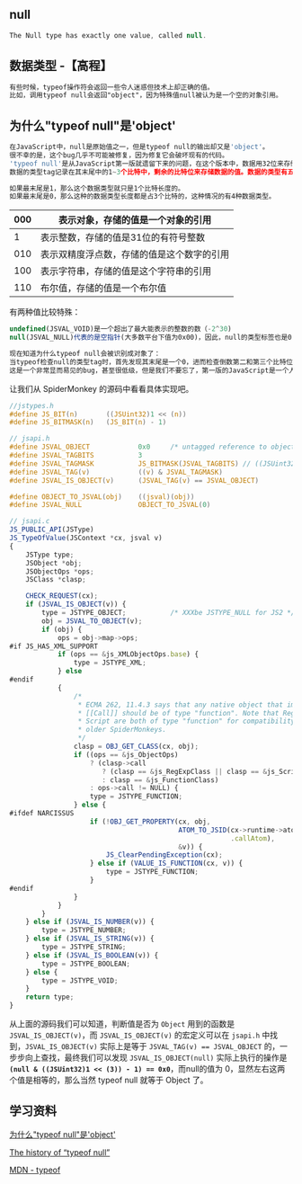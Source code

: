 ## null
```javascript
The Null type has exactly one value, called null.
```

## 数据类型 -【高程】
```html
有些时候，typeof操作符会返回一些令人迷惑但技术上却正确的值。
比如，调用typeof null会返回"object"，因为特殊值null被认为是一个空的对象引用。
```

## 为什么"typeof null"是'object'
```javascript
在JavaScript中，null是原始值之一，但是typeof null的输出却又是'object'。
很不幸的是，这个bug几乎不可能被修复，因为修复它会破坏现有的代码。
'typeof null'是从JavaScript第一版就遗留下来的问题，在这个版本中，数据用32位来存储：
数据的类型tag记录在其末尾中的1~3个比特中，剩余的比特位来存储数据的值。数据的类型有五种。

如果最末尾是1，那么这个数据类型就只是1个比特长度的。
如果最末尾是0，那么这种的数据类型长度都是占3个比特的，这种情况的有4种数据类型。
```

| 000 | 表示对象，存储的值是一个对象的引用 |
| ---- |----------------------------|
| 1   | 表示整数，存储的值是31位的有符号整数 |
| 010 | 表示双精度浮点数，存储的值是这个数字的引用 |
| 100 | 表示字符串，存储的值是这个字符串的引用 |
| 110 | 布尔值，存储的值是一个布尔值 |

有两种值比较特殊：
```javascript
undefined(JSVAL_VOID)是一个超出了最大能表示的整数的数（-2^30)
null(JSVAL_NULL)代表的是空指针(大多数平台下值为0x00)，因此，null的类型标签也是0
``` 
```html
现在知道为什么typeof null会被识别成对象了：
当typeof检查null的类型tag时，首先发现其末尾是一个0，进而检查倒数第二和第三个比特位，发现也都是0，于是typeof就认为null是一个对象了。
这是一个非常显而易见的bug，甚至很低级，但是我们不要忘了，第一版的JavaScript是一个人在十天内写出来的。
```

让我们从 SpiderMonkey 的源码中看看具体实现吧。

```c
//jstypes.h
#define JS_BIT(n)       ((JSUint32)1 << (n))
#define JS_BITMASK(n)   (JS_BIT(n) - 1)
```

```c
// jsapi.h
#define JSVAL_OBJECT            0x0     /* untagged reference to object */
#define JSVAL_TAGBITS           3
#define JSVAL_TAGMASK           JS_BITMASK(JSVAL_TAGBITS) // ((JSUint32)1 << (3)) - 1
#define JSVAL_TAG(v)            ((v) & JSVAL_TAGMASK)
#define JSVAL_IS_OBJECT(v)      (JSVAL_TAG(v) == JSVAL_OBJECT)

#define OBJECT_TO_JSVAL(obj)    ((jsval)(obj))
#define JSVAL_NULL              OBJECT_TO_JSVAL(0)
```

```javascript
// jsapi.c
JS_PUBLIC_API(JSType)
JS_TypeOfValue(JSContext *cx, jsval v)
{
    JSType type;
    JSObject *obj;
    JSObjectOps *ops;
    JSClass *clasp;

    CHECK_REQUEST(cx);
    if (JSVAL_IS_OBJECT(v)) {
        type = JSTYPE_OBJECT;           /* XXXbe JSTYPE_NULL for JS2 */
        obj = JSVAL_TO_OBJECT(v);
        if (obj) {
            ops = obj->map->ops;
#if JS_HAS_XML_SUPPORT
            if (ops == &js_XMLObjectOps.base) {
                type = JSTYPE_XML;
            } else
#endif
            {
                /*
                 * ECMA 262, 11.4.3 says that any native object that implements
                 * [[Call]] should be of type "function". Note that RegExp and
                 * Script are both of type "function" for compatibility with
                 * older SpiderMonkeys.
                 */
                clasp = OBJ_GET_CLASS(cx, obj);
                if ((ops == &js_ObjectOps)
                    ? (clasp->call
                       ? (clasp == &js_RegExpClass || clasp == &js_ScriptClass)
                       : clasp == &js_FunctionClass)
                    : ops->call != NULL) {
                    type = JSTYPE_FUNCTION;
                } else {
#ifdef NARCISSUS
                    if (!OBJ_GET_PROPERTY(cx, obj,
                                          ATOM_TO_JSID(cx->runtime->atomState
                                                       .callAtom),
                                          &v)) {
                        JS_ClearPendingException(cx);
                    } else if (VALUE_IS_FUNCTION(cx, v)) {
                        type = JSTYPE_FUNCTION;
                    }
#endif
                }
            }
        }
    } else if (JSVAL_IS_NUMBER(v)) {
        type = JSTYPE_NUMBER;
    } else if (JSVAL_IS_STRING(v)) {
        type = JSTYPE_STRING;
    } else if (JSVAL_IS_BOOLEAN(v)) {
        type = JSTYPE_BOOLEAN;
    } else {
        type = JSTYPE_VOID;
    }
    return type;
}
```

从上面的源码我们可以知道，判断值是否为 `Object` 用到的函数是 `JSVAL_IS_OBJECT(v)`，而 `JSVAL_IS_OBJECT(v)` 的宏定义可以在 `jsapi.h` 中找到，`JSVAL_IS_OBJECT(v)` 实际上是等于 `JSVAL_TAG(v) == JSVAL_OBJECT` 的，一步步向上查找，最终我们可以发现
 `JSVAL_IS_OBJECT(null)` 实际上执行的操作是 **`(null & ((JSUint32)1 << (3)) - 1) == 0x0`**，而null的值为 0，显然左右这两个值是相等的，那么当然 typeof null 就等于 Object 了。

## 学习资料
[为什么"typeof null"是'object'](https://zui.su/typeof_null/)

[The history of “typeof null”](http://2ality.com/2013/10/typeof-null.html)

[MDN - typeof](https://developer.mozilla.org/zh-CN/docs/Web/JavaScript/Reference/Operators/typeof)
